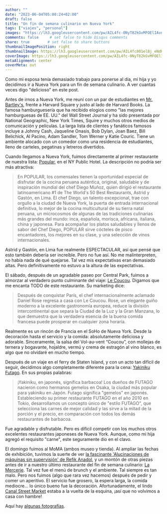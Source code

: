 ```yaml
---
author: ""
date: "2023-06-04T05:00:24+02:00"
draft: false
title: "Un fin de semana culinario en Nueva York"
tags: ["viajes", "personal"]
images: "https://lh3.googleusercontent.com/pw/AIL4fc-0NyT82kGvMFOElIAvnHE0wupcavPclm0vUwF6pTLW1ymBG0iSOmoXe8SrsbCxpqcGoPKN_hXIBXZIIX9L7JnXjCEUcNrZsjHq4DuLEMitb3HzGIgu=w2400"
comments: false     # set false to hide Disqus comments
share: true        # set false to share buttons
thumbnailImagePosition: right
thumbnailImage: https://lh3.googleusercontent.com/pw/AIL4fc801elBj_eNdHemH8bx6Wdbok7K6CcnORAcBOdfjJfQ9iNDAw5ixE63PjhxcnCfj_CxD92Z1tWEiXeCBuKFL8l9fzf6n2Tn85WZQExWYfm-StSMrriX=w2400
coverImage: https://lh3.googleusercontent.com/pw/AIL4fc-0NyT82kGvMFOElIAvnHE0wupcavPclm0vUwF6pTLW1ymBG0iSOmoXe8SrsbCxpqcGoPKN_hXIBXZIIX9L7JnXjCEUcNrZsjHq4DuLEMitb3HzGIgu=w2400
metaAlignment: center
coverMeta: out
---
```


Como mi esposa tenía demasiado trabajo para ponerse al día, mi hija y yo decidimos ir a Nueva York para un fin de semana culinario. A ver cuantas veces digo "delicioso" en este post.

<!--more-->

Antes de irnos a Nueva York, me reuní con un par de estudiantes en [Mr. Bartley's](https://www.mrbartley.com), frente a Harvard Square y justo al lado de Harvard Books. La famosa hamburguesería que ha recibido elogios como "las mejores hamburguesas de EE. UU." del Wall Street Journal y ha sido presentada por National Geographic, New York Times, Squire y muchos otros medios de comunicación y películas. La larga lista de clientes y fanáticos famosos incluye a Johnny Cash, Jaqueline Onasis, Bob Dylan, Joan Baez, Bill Belichick, Al Pacino, Adam Sandler, Tom Werner y Katie Couric. Tiene un ambiente alocado con un comedor como una residencia de estudiantes, lleno de carteles, pegatinas y letreros divertidos.

Cuando llegamos a Nueva York, fuimos directamente al primer restaurante de nuestra lista: [Popular](https://www.publichotels.com/eat-and-drink/popular), en el NY Public Hotel. La descripción no podría ser más atractiva:

> En POPULAR, los comensales tienen la oportunidad especial de disfrutar de la cocina peruana auténtica, original, saludable y de inspiración mundial del chef Diego Muñoz, quien dirigió el restaurante latinoamericano #1 de The World's 50 Best Restaurants, Astrid y Gastón, en Lima. El chef Diego, un talento excepcional, trae con orgullo a la ciudad de Nueva York, la puerta de entrada internacional definitiva, lo mejor de la cocina multicultural de su tierra natal peruana, un microcosmos de algunas de las tradiciones culinarias más grandes del mundo: inca, española, morisca, africana, italiana, china y japonesa. Para acompañar los platos saludables y llenos de sabor del Chef Diego, POPULAR sirve cócteles de pisco encantadores, los mejores en su clase, y una selección de vinos internacionales.

Astrid y Gastón, en Lima fue realmente ESPECTACULAR, así que pensé que esto también debería ser increíble. Pero no fue así. No me malinterpreten, no había nada de qué quejarse. Tal vez mis expectativas eran demasiado altas. Pero definitivamente no estuvo a la altura de las expectativas.

El sábado, después de un agradable paseo por Central Park, fuimos a almorzar al verdadero punto culminante del viaje: [Le Coucou](https://lecoucou.com). Digamos que me encanta TODO de este restaurante. Su marketing dice:

> Después de conquistar París, el chef internacionalmente aclamado Daniel Rose regresa a casa con Le Coucou. Rose, un elegante guiño moderno a la excelente gastronomía europea, reduce la división intercontinental que separa la Ciudad de la Luz y la Gran Manzana, lo que demuestra que la verdadera esencia de la buena comida francesa puede prosperar en cualquier zona horaria.

Realmente es un rincón de Francia en el SoHo de Nueva York. Desde la decoración hasta el servicio y la comida: absolutamente deliciosa y adorable. Sinceramente, la salsa del Vol-au-vent “Coucou”, con mollejas de ternera y bogavante, hojaldre, vermú y crema de estragón al vino blanco, es algo que no olvidaré en mucho tiempo.

Después de un viaje en el ferry de Staten Island, y con un acto tan difícil de seguir, decidimos algo completamente diferente para la cena: [Yakiniku Futago](https://futago25usa.com/). En sus propias palabras:

> ¡Yakiniku, en japonés, significa barbacoa! Los dueños de FUTAGO nacieron como hermanos gemelos en Osaka, la ciudad más popular para yakiniku en Japón. Futago significa "gemelos" en japonés. Estableciendo su primer restaurante FUTAGO en el año 2010 en Tokio, desarrollamos un concepto único de "estilo FUTAGO", que selecciona las carnes de mejor calidad y las sirve a la mitad de la porción y el precio, en comparación con todos los demás restaurantes de barbacoa.

Fue agradable y disfrutable. Pero es difícil competir con los muchos otros excelentes restaurantes japoneses de Nueva York. Aunque, como mi hija agregó el requisito "carne", este seguramente dio en el clavo.

El domingo fuimos al MoMA (ambos museo y tienda). Al ampliar las fechas de exhibición, tuvimos la suerte de ver [la fascinante 'Alucinaciones de máquinas sin supervisión' de Refik Anadol](https://www.moma.org/calendar/exhibitions/5535), y un montón de otras piezas antes de ir a nuestro último restaurante del fin de semana culinario: [La Mercerie](https://www.lamercerieny.com/). Tal vez fue el menú de brunch y el ambiente. Tal siempre es tan malo. Pero nos fuimos (algo que rara vez hacemos) después de pedir y comer un aperitivo. El servicio fue grosero, la espera larga, la comida mediocre... lo único bueno fue la decoración. Afortunadamente, el lindo [Canal Street Market](https://canalstreet.market/) estaba a la vuelta de la esquina, ¡así que no volvimos a casa con hambre!

Aquí hay [algunas fotografías](https://photos.app.goo.gl/pqEbhe9v61ttxiP2A).